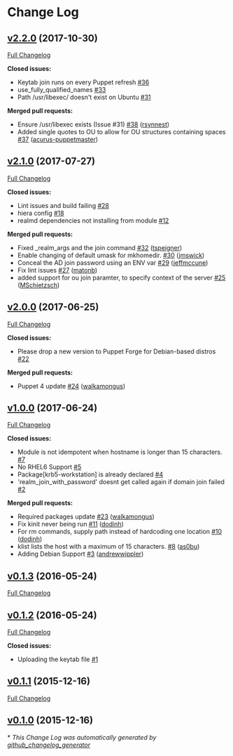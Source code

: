 # Change Log

## [v2.2.0](https://github.com/walkamongus/realmd/tree/v2.2.0) (2017-10-30)
[Full Changelog](https://github.com/walkamongus/realmd/compare/v2.1.0...v2.2.0)

**Closed issues:**

- Keytab join runs on every Puppet refresh [\#36](https://github.com/walkamongus/realmd/issues/36)
- use\_fully\_qualified\_names [\#33](https://github.com/walkamongus/realmd/issues/33)
- Path /usr/libexec/ doesn't exist on Ubuntu [\#31](https://github.com/walkamongus/realmd/issues/31)

**Merged pull requests:**

- Ensure /usr/libexec exists \(Issue \#31\) [\#38](https://github.com/walkamongus/realmd/pull/38) ([rsynnest](https://github.com/rsynnest))
- Added single quotes to OU to allow for OU structures containing spaces [\#37](https://github.com/walkamongus/realmd/pull/37) ([acurus-puppetmaster](https://github.com/acurus-puppetmaster))

## [v2.1.0](https://github.com/walkamongus/realmd/tree/v2.1.0) (2017-07-27)
[Full Changelog](https://github.com/walkamongus/realmd/compare/v2.0.0...v2.1.0)

**Closed issues:**

- Lint issues and build failing [\#28](https://github.com/walkamongus/realmd/issues/28)
- hiera config [\#18](https://github.com/walkamongus/realmd/issues/18)
- realmd dependencies not installing from module [\#12](https://github.com/walkamongus/realmd/issues/12)

**Merged pull requests:**

- Fixed \_realm\_args and the join command [\#32](https://github.com/walkamongus/realmd/pull/32) ([tspeigner](https://github.com/tspeigner))
- Enable changing of default umask for mkhomedir. [\#30](https://github.com/walkamongus/realmd/pull/30) ([jmswick](https://github.com/jmswick))
- Conceal the AD join password using an ENV var [\#29](https://github.com/walkamongus/realmd/pull/29) ([jeffmccune](https://github.com/jeffmccune))
- Fix lint issues [\#27](https://github.com/walkamongus/realmd/pull/27) ([matonb](https://github.com/matonb))
- added support for ou join paramter, to specify context of the server [\#25](https://github.com/walkamongus/realmd/pull/25) ([MSchietzsch](https://github.com/MSchietzsch))

## [v2.0.0](https://github.com/walkamongus/realmd/tree/v2.0.0) (2017-06-25)
[Full Changelog](https://github.com/walkamongus/realmd/compare/v1.0.0...v2.0.0)

**Closed issues:**

- Please drop a new version to Puppet Forge for Debian-based distros [\#22](https://github.com/walkamongus/realmd/issues/22)

**Merged pull requests:**

- Puppet 4 update [\#24](https://github.com/walkamongus/realmd/pull/24) ([walkamongus](https://github.com/walkamongus))

## [v1.0.0](https://github.com/walkamongus/realmd/tree/v1.0.0) (2017-06-24)
[Full Changelog](https://github.com/walkamongus/realmd/compare/v0.1.3...v1.0.0)

**Closed issues:**

- Module is not idempotent when hostname is longer than 15 characters. [\#7](https://github.com/walkamongus/realmd/issues/7)
- No RHEL6 Support [\#5](https://github.com/walkamongus/realmd/issues/5)
- Package\[krb5-workstation\] is already declared [\#4](https://github.com/walkamongus/realmd/issues/4)
- 'realm\_join\_with\_password' doesnt get called again if domain join failed  [\#2](https://github.com/walkamongus/realmd/issues/2)

**Merged pull requests:**

- Required packages update [\#23](https://github.com/walkamongus/realmd/pull/23) ([walkamongus](https://github.com/walkamongus))
- Fix kinit never being run [\#11](https://github.com/walkamongus/realmd/pull/11) ([dodinh](https://github.com/dodinh))
- For rm commands, supply path instead of hardcoding one location [\#10](https://github.com/walkamongus/realmd/pull/10) ([dodinh](https://github.com/dodinh))
- klist lists the host with a maximum of 15 characters. [\#8](https://github.com/walkamongus/realmd/pull/8) ([as0bu](https://github.com/as0bu))
- Adding Debian Support [\#3](https://github.com/walkamongus/realmd/pull/3) ([andrewwippler](https://github.com/andrewwippler))

## [v0.1.3](https://github.com/walkamongus/realmd/tree/v0.1.3) (2016-05-24)
[Full Changelog](https://github.com/walkamongus/realmd/compare/v0.1.2...v0.1.3)

## [v0.1.2](https://github.com/walkamongus/realmd/tree/v0.1.2) (2016-05-24)
[Full Changelog](https://github.com/walkamongus/realmd/compare/v0.1.1...v0.1.2)

**Closed issues:**

- Uploading the keytab file [\#1](https://github.com/walkamongus/realmd/issues/1)

## [v0.1.1](https://github.com/walkamongus/realmd/tree/v0.1.1) (2015-12-16)
[Full Changelog](https://github.com/walkamongus/realmd/compare/v0.1.0...v0.1.1)

## [v0.1.0](https://github.com/walkamongus/realmd/tree/v0.1.0) (2015-12-16)


\* *This Change Log was automatically generated by [github_changelog_generator](https://github.com/skywinder/Github-Changelog-Generator)*
